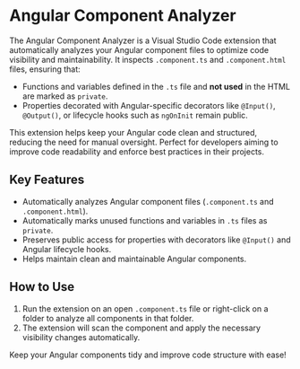 # Angular Component Analyzer

The Angular Component Analyzer is a Visual Studio Code extension that automatically analyzes your Angular component files to optimize code visibility and maintainability. It inspects `.component.ts` and `.component.html` files, ensuring that:

- Functions and variables defined in the `.ts` file and **not used** in the HTML are marked as `private`.
- Properties decorated with Angular-specific decorators like `@Input()`, `@Output()`, or lifecycle hooks such as `ngOnInit` remain public.

This extension helps keep your Angular code clean and structured, reducing the need for manual oversight. Perfect for developers aiming to improve code readability and enforce best practices in their projects.

## Key Features

- Automatically analyzes Angular component files (`.component.ts` and `.component.html`).
- Automatically marks unused functions and variables in `.ts` files as `private`.
- Preserves public access for properties with decorators like `@Input()` and Angular lifecycle hooks.
- Helps maintain clean and maintainable Angular components.

## How to Use

1. Run the extension on an open `.component.ts` file or right-click on a folder to analyze all components in that folder.
2. The extension will scan the component and apply the necessary visibility changes automatically.

Keep your Angular components tidy and improve code structure with ease!
